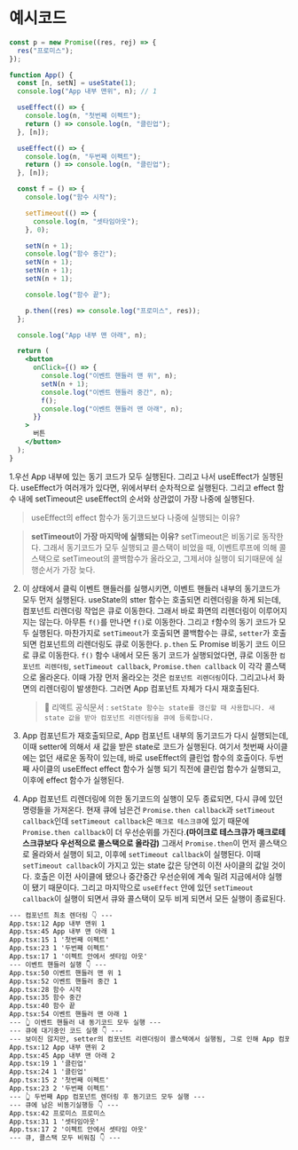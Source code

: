 # 예시코드
```jsx
const p = new Promise((res, rej) => {
  res("프로미스");
});

function App() {
  const [n, setN] = useState(1);
  console.log("App 내부 맨위", n); // 1

  useEffect(() => {
    console.log(n, "첫번째 이펙트");
    return () => console.log(n, "클린업");
  }, [n]);

  useEffect(() => {
    console.log(n, "두번째 이펙트");
    return () => console.log(n, "클린업");
  }, [n]);

  const f = () => {
    console.log("함수 시작");

    setTimeout(() => {
      console.log(n, "셋타임아웃");
    }, 0);

    setN(n + 1);
    console.log("함수 중간");
    setN(n + 1);
    setN(n + 1);
    setN(n + 1);

    console.log("함수 끝");

    p.then((res) => console.log("프로미스", res));
  };

  console.log("App 내부 맨 아래", n);

  return (
    <button
      onClick={() => {
        console.log("이벤트 핸들러 맨 위", n);
        setN(n + 1);
        console.log("이벤트 핸들러 중간", n);
        f();
        console.log("이벤트 핸들러 맨 아래", n);
      }}
    >
      버튼
    </button>
  );
}
```

1.우선 App 내부에 있는 동기 코드가 모두 실행된다. 그리고 나서 useEffect가 실행된다. useEffect가 여러개가 있다면, 위에서부터 순차적으로 실행된다. 그리고 effect 함수 내에 setTimeout은 useEffect의 순서와 상관없이 가장 나중에 실행된다. 
> useEffect의 effect 함수가 동기코드보다 나중에 실행되는 이유?

> **setTimeout이 가장 마지막에 실행되는 이유?**
> setTimeout은 비동기로 동작한다. 그래서 동기코드가 모두 실행되고 콜스택이 비었을 때, 이벤트루프에 의해 콜스택으로 setTimeout의 콜백함수가 올라오고, 그제서야 실행이 되기때문에 실행순서가 가장 늦다.

2. 이 상태에서 클릭 이벤트 핸들러를 실행시키면, 이벤트 핸들러 내부의 동기코드가 모두 먼저 실행된다. useState의 stter 함수는 호출되면 리렌더링을 하게 되는데, 컴포넌트 리렌더링 작업은 큐로 이동한다. 그래서 바로 화면의 리렌더링이 이루어지지는 않는다. 아무튼 `f()`를 만나면 `f()`로 이동한다. 그리고 `f`함수의 동기 코드가 모두 실행된다. 마찬가지로 `setTimeout`가 호출되면 콜백함수는 큐로, `setter`가 호출되면 컴포넌트의 리렌더링도 큐로 이동한다. `p.then` 도 Promise 비동기 코드 이므로 큐로 이동한다. `f()` 함수 내에서 모든 동기 코드가 실행되었다면, 큐로 이동한 `컴포넌트 리렌더링`, `setTimeout callback`, `Promise.then callback` 이 각각 콜스택으로 올라온다. 이때 가장 먼저 올라오는 것은 `컴포넌트 리렌더링`이다. 그리고나서 화면의 리렌더링이 발생한다. 그러면 App 컴포넌트 자체가 다시 재호출된다.
   > 🤔 리액트 공식문서 :  `setState 함수는 state를 갱신할 때 사용합니다. 새 state 값을 받아 컴포넌트 리렌더링을 큐에 등록합니다.`
   
3. App 컴포넌트가 재호출되므로, App 컴포넌트 내부의 동기코드가 다시 실행되는데, 이때 setter에 의해서 새 값을 받은 state로 코드가 실행된다. 여기서 첫번째 사이클에는 없던 새로운 동작이 있는데, 바로 useEffect의 클린업 함수의 호출이다. 두번째 사이클의 useEffect effect 함수가 실행 되기 직전에 클린업 함수가 실행되고, 이후에 effect 함수가 실행된다. 

4. App 컴포넌트 리렌더링에 의한 동기코드의 실행이 모두 종료되면, 다시 큐에 있던 명령들을 가져온다. 현재 큐에 남은건 `Promise.then callback`과 `setTimeout callback`인데 `setTimeout callback`은 `매크로 테스크큐`에 있기 때문에 `Promise.then callback`이 더 우선순위를 가진다.**(마이크로 테스크큐가 매크로테스크큐보다 우선적으로 콜스택으로 올라감)** 그래서 `Promise.then`이 먼저 콜스택으로 올라와서 실행이 되고, 이후에 `setTimeout callback`이 실행된다. 이때 `setTimeout callback`이 가지고 있는 state 값은 당연히 이전 사이클의 값일 것이다. 호출은 이전 사이클에 됐으나 중간중간 우선순위에 계속 밀려 지금에서야 실행이 됐기 때문이다. 그리고 마지막으로 `useEffect` 안에 있던 `setTimeout callback`이 실행이 되면서 큐와 콜스택이 모두 비게 되면서 모든 실행이 종료된다.

  ```md
  --- 컴포넌트 최초 렌더링 👇 ---
  App.tsx:12 App 내부 맨위 1
  App.tsx:45 App 내부 맨 아래 1
  App.tsx:15 1 '첫번째 이펙트'
  App.tsx:23 1 '두번째 이펙트'
  App.tsx:17 1 '이펙트 안에서 셋타임 아웃'
  --- 이벤트 핸들러 실행 👇 ---
  App.tsx:50 이벤트 핸들러 맨 위 1
  App.tsx:52 이벤트 핸들러 중간 1
  App.tsx:28 함수 시작
  App.tsx:35 함수 중간
  App.tsx:40 함수 끝
  App.tsx:54 이벤트 핸들러 맨 아래 1
  --- 👆 이벤트 핸들러 내 동기코드 모두 실행 ---
  --- 큐에 대기중인 코드 실행 👇 --- 
  --- 보이진 않지만, setter의 컴포넌트 리렌더링이 콜스택에서 실행됨, 그로 인해 App 컴포넌트 재호출 👇 ---
  App.tsx:12 App 내부 맨위 2
  App.tsx:45 App 내부 맨 아래 2
  App.tsx:19 1 '클린업'
  App.tsx:24 1 '클린업'
  App.tsx:15 2 '첫번째 이펙트'
  App.tsx:23 2 '두번째 이펙트'
  --- 👆 두번째 App 컴포넌트 렌더링 후 동기코드 모두 실행 ---
  --- 큐에 남은 비동기실행등 👇 ---
  App.tsx:42 프로미스 프로미스
  App.tsx:31 1 '셋타임아웃'
  App.tsx:17 2 '이펙트 안에서 셋타임 아웃'
  --- 큐, 콜스택 모두 비워짐 👇 ---
  ```